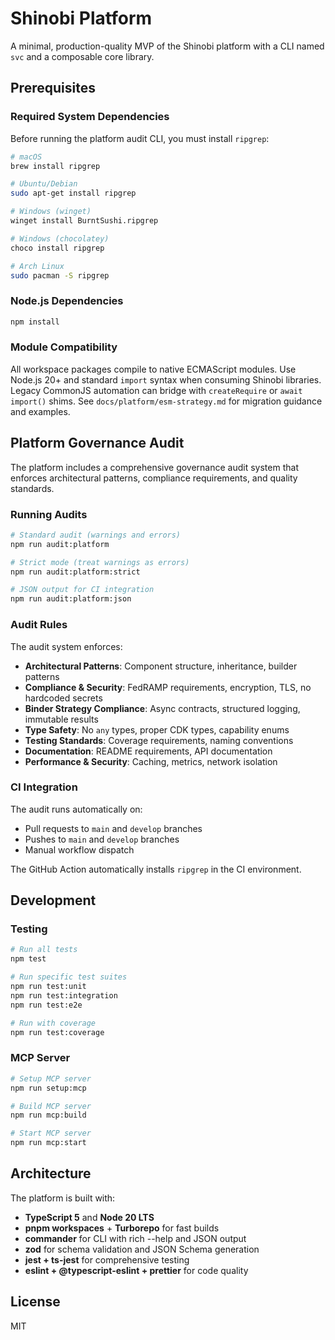 # Shinobi Platform

A minimal, production-quality MVP of the Shinobi platform with a CLI named `svc` and a composable core library.

## Prerequisites

### Required System Dependencies

Before running the platform audit CLI, you must install `ripgrep`:

```bash
# macOS
brew install ripgrep

# Ubuntu/Debian
sudo apt-get install ripgrep

# Windows (winget)
winget install BurntSushi.ripgrep

# Windows (chocolatey)
choco install ripgrep

# Arch Linux
sudo pacman -S ripgrep
```

### Node.js Dependencies

```bash
npm install
```

### Module Compatibility

All workspace packages compile to native ECMAScript modules. Use Node.js 20+ and standard `import` syntax when consuming Shinobi libraries. Legacy CommonJS automation can bridge with `createRequire` or `await import()` shims. See `docs/platform/esm-strategy.md` for migration guidance and examples.

## Platform Governance Audit

The platform includes a comprehensive governance audit system that enforces architectural patterns, compliance requirements, and quality standards.

### Running Audits

```bash
# Standard audit (warnings and errors)
npm run audit:platform

# Strict mode (treat warnings as errors)
npm run audit:platform:strict

# JSON output for CI integration
npm run audit:platform:json
```

### Audit Rules

The audit system enforces:

- **Architectural Patterns**: Component structure, inheritance, builder patterns
- **Compliance & Security**: FedRAMP requirements, encryption, TLS, no hardcoded secrets
- **Binder Strategy Compliance**: Async contracts, structured logging, immutable results
- **Type Safety**: No `any` types, proper CDK types, capability enums
- **Testing Standards**: Coverage requirements, naming conventions
- **Documentation**: README requirements, API documentation
- **Performance & Security**: Caching, metrics, network isolation

### CI Integration

The audit runs automatically on:
- Pull requests to `main` and `develop` branches
- Pushes to `main` and `develop` branches
- Manual workflow dispatch

The GitHub Action automatically installs `ripgrep` in the CI environment.

## Development

### Testing

```bash
# Run all tests
npm test

# Run specific test suites
npm run test:unit
npm run test:integration
npm run test:e2e

# Run with coverage
npm run test:coverage
```

### MCP Server

```bash
# Setup MCP server
npm run setup:mcp

# Build MCP server
npm run mcp:build

# Start MCP server
npm run mcp:start
```

## Architecture

The platform is built with:

- **TypeScript 5** and **Node 20 LTS**
- **pnpm workspaces** + **Turborepo** for fast builds
- **commander** for CLI with rich --help and JSON output
- **zod** for schema validation and JSON Schema generation
- **jest + ts-jest** for comprehensive testing
- **eslint + @typescript-eslint + prettier** for code quality

## License

MIT
